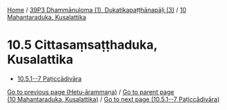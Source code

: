 
[Home](/) / [39P3 Dhammānuloma (1), Dukatikapaṭṭhānapāḷi (3)](...md) / [10 Mahantaraduka, Kusalattika](../39P3/10.md)

# 10.5 Cittasaṃsaṭṭhaduka, Kusalattika

* [10.5.1--7 Paṭiccādivāra](10.5/10.5.1--7.md)

[Go to previous page (Hetu-ārammaṇa)](10.4/10.4.2/Hetu-arammana.md) / [Go to parent page (10 Mahantaraduka, Kusalattika)](../39P3/10.md) / [Go to next page (10.5.1--7 Paṭiccādivāra)](10.5/10.5.1--7.md)


